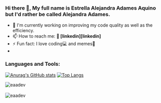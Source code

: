 ### Hi there 👋, My full name is Estrella Alejandra Adames Aquino but I'd rather be called Alejandra Adames.


- 🔭 I'm currently working on improving my code quality as well as the efficiency.
- 📫 How to reach me: <b> 👔 [linkedin][linkedin]</b>
- ⚡ Fun fact: I love coding💻 and memes👀
- 
<h3 align="left">Languages and Tools:</h3>

[![Anurag's GitHub stats](https://github-readme-stats.vercel.app/api?username=eaa11)](https://github.com/eaa11)
[![Top Langs](https://github-readme-stats.vercel.app/api/top-langs/?username=eaa11&layout=compact&langs_count=15)](https://github.com/eaa11)

<div>
  <img align="center" src="https://github-readme-stats.vercel.app/api?username=eaa11&show_icons=true&theme=dark" alt="eaadev" />
<div/>
<br />
  
<div>
  <img align="center" src="https://github-readme-stats.vercel.app/api/top-langs/?username=eaa11&layout=compact&hide=html&theme=dark" alt="eaadev" />
<div/>
<br />
